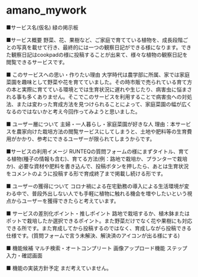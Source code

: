 # amano_mywork
■サービス名(仮名)
緑の掲示板

■サービス概要
野菜、花、果樹など、ご家庭で育てている植物を、成長段階ごとの写真を載せて行き、最終的には一つの観察日記ができる様になります。できた観察日記はcookpadの様に投稿することが出来て、様々な植物の観察日記を閲覧できるサービスです。

■ このサービスへの思い・作りたい理由
大学時代は農学部に所属、家では家庭菜園を趣味として野菜や花を育てていました。その時市販で売られている育て方の本と実際に育てている環境とでは生育状況に遅れや生じたり、病害虫に悩まされる事も多くありません。そこでこのサービスを利用することで病害虫への対処法、または変わった育成方法を見つけられることによって、家庭菜園の幅が広くなるのではないかと考え今回作ってみようと思いました。

■ ユーザー層について
主婦・一人暮らし・家庭菜園が好きな人
理由：本サービスを農家向けた栽培方法の閲覧サービスにしてしまうと、土地や肥料等の生育費用がかかり、参考にできるユーザーが限られてしまうからです。

■サービスの利用イメージ
RUNTEQの質問フォームの様にまずタイトル、育てる植物(種子の情報も含む)、育てる方法(例：路地で栽培か、プランターで栽培か)、必要な資材や肥料を書き込んで、投稿ボタンを押したら、あとは生育状況をコメントのように投稿する形で育成終了まで掲載し続ける形です。

■ ユーザーの獲得について
コロナ禍による在宅勤務の導入による生活環境が変わる中で、普段外出しない人でも手軽に植物に触れる機会を増やしたいという視点からユーザーを獲得できたらと考えています。

■ サービスの差別化ポイント・推しポイント
路地で栽培するか、植木鉢またはポットで栽培したか選択できるポイント。また野菜だけでなく花や果樹にも対応できる所です。また育成してから投稿するのではなく、育成しながら投稿できる仕様です。(質問フォームで言う未解決、解決済のアイコンが出る様にする)

■ 機能候補
マルチ検索・オートコンプリート
画像アップロード機能
ステップ入力・確認画面

■ 機能の実装方針予定
まだ考えていません。